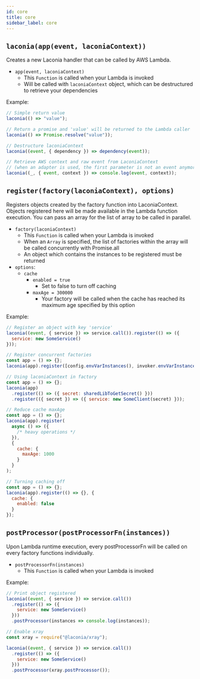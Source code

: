 ```yaml
---
id: core
title: core
sidebar_label: core
---
```


## `laconia(app(event, laconiaContext))`

Creates a new Laconia handler that can be called by AWS Lambda.

- `app(event, laconiaContext)`
  - This `Function` is called when your Lambda is invoked
  - Will be called with `laconiaContext` object, which can be destructured to
    retrieve your dependencies

Example:

```js
// Simple return value
laconia(() => "value");

// Return a promise and 'value' will be returned to the Lambda caller
laconia(() => Promise.resolve("value"));

// Destructure laconiaContext
laconia((event, { dependency }) => dependency(event));

// Retrieve AWS context and raw event from LaconiaContext
// (when an adapter is used, the first parameter is not an event anymore)
laconia((_, { event, context }) => console.log(event, context));
```

## `register(factory(laconiaContext), options)`

Registers objects created by the factory function into LaconiaContext. Objects
registered here will be made available in the Lambda function execution. You can
pass an array for the list of array to be called in parallel.

- `factory(laconiaContext)`
  - This `Function` is called when your Lambda is invoked
  - When an `Array` is specified, the list of factories within the array will be
    called concurrently with Promise.all
  - An object which contains the instances to be registered must be returned
- `options`:
  - `cache`
    - `enabled = true`
      - Set to false to turn off caching
    - `maxAge = 300000`
      - Your factory will be called when the cache has reached its maximum age
        specified by this option

Example:

```js
// Register an object with key 'service'
laconia((event, { service }) => service.call()).register(() => ({
  service: new SomeService()
}));

// Register concurrent factories
const app = () => {};
laconia(app).register([config.envVarInstances(), invoker.envVarInstances()]);

// Using laconiaContext in factory
const app = () => {};
laconia(app)
  .register(() => ({ secret: sharedLibToGetSecret() }))
  .register(({ secret }) => ({ service: new SomeClient(secret) }));

// Reduce cache maxAge
const app = () => {};
laconia(app).register(
  async () => ({
    /* heavy operations */
  }),
  {
    cache: {
      maxAge: 1000
    }
  }
);

// Turning caching off
const app = () => {};
laconia(app).register(() => {}, {
  cache: {
    enabled: false
  }
});
```

## `postProcessor(postProcessorFn(instances))`

Upon Lambda runtime execution, every postProcessorFn will be called on every
factory functions individually.

- `postProcessorFn(instances)`
  - This `Function` is called when your Lambda is invoked

Example:

```js
// Print object registered
laconia((event, { service }) => service.call())
  .register(() => ({
    service: new SomeService()
  }))
  .postProcessor(instances => console.log(instances));

// Enable xray
const xray = require("@laconia/xray");

laconia((event, { service }) => service.call())
  .register(() => ({
    service: new SomeService()
  }))
  .postProcessor(xray.postProcessor());
```
